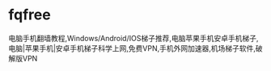 # fqfree
电脑手机翻墙教程,Windows/Android/IOS梯子推荐,电脑苹果手机安卓手机梯子,电脑|苹果手机|安卓手机梯子科学上网,免费VPN,手机外网加速器,机场梯子软件,破解版VPN
